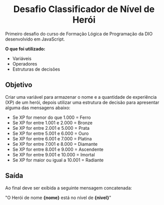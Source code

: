 <h1 align="center">Desafio Classificador de Nível de Herói </h1>

Primeiro desafio do curso de Formação Lógica de Programação da DIO desenvolvido em JavaScript.

**O que foi utilizado:**
+ Variáveis
+ Operadores
+ Estruturas de decisões

## Objetivo
Criar uma variável para armazenar o nome e a quantidade de experiência (XP) de um herói, depois utilizar uma estrutura de decisão para apresentar alguma das mensagens abaixo:

+ Se XP for menor do que 1.000 = Ferro
+ Se XP for entre 1.001 e 2.000 = Bronze
+ Se XP for entre 2.001 e 5.000 = Prata
+ Se XP for entre 5.001 e 6.000 = Ouro
+ Se XP for entre 6.001 e 7.000 = Platina
+ Se XP for entre 7.001 e 8.000 = Diamante
+ Se XP for entre 8.001 e 9.000 = Ascendente
+ Se XP for entre 9.001 e 10.000 = Imortal
+ Se XP for maior ou igual a 10.001 = Radiante

## Saída
Ao final deve ser exibida a seguinte mensagem concatenada:

"O Herói de nome **{nome}** está no nível de **{nivel}**"
